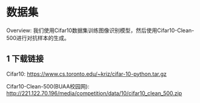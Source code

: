 # 数据集

Overview: 我们使用Cifar10数据集训练图像识别模型，然后使用Cifar10-Clean-500进行对抗样本的生成。

## 1 下载链接

Cifar10: https://www.cs.toronto.edu/~kriz/cifar-10-python.tar.gz

Cifar10-Clean-500(BUAA校园网): http://221.122.70.196/media/competition/data/10/cifar10_clean_500.zip